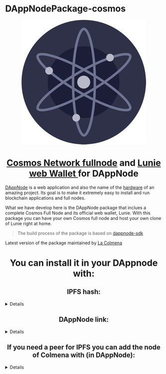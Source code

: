 # DAppNodePackage-cosmos 

<p align="center"> 
<img src="cosmos-avatar.jpg">
</p>

<h1 align="center"> <a href="https://github.com/cosmos/gaia/blob/master/docs/join-mainnet.md">Cosmos Network fullnode</a> and <a href="https://github.com/luniehq/lunie">Lunie web Wallet </a> for DAppNode </h1>

[DAppNode](https://github.com/dappnode/DAppNode) is a web application and also the name of the [hardware](https://shop.dappnode.io) of an amazing project.
Its goal is to make it extremely easy to install and run blockchain applications and
full nodes.

What we have develop here is the DAppNode package that inclues a complete Cosmos Full Node
and its official web wallet, Lunie.
With this package you can have your own Cosmos full node and host your own clone of Lunie right at home.

> The build process of the package is based on [dappnode-sdk](https://github.com/dappnode/DAppNodeSDK)

Latest version of the package maintained by [La Colmena](https://github.com/Colm3na)

<h1 align="center"> You can install it in your DAppnode with: </h1>


<sumary>
<h2 align="center"> IPFS hash: </h2>
</sumary>
<details>

/ipfs/QmVn1CcPknVMkGCygqrhfZbVryEWbATK642QGAhA1yem96
</details>
  
<sumary>
<h2 align="center"> DAppNode link: </h2>
</sumary>
<details>
  
http://my.dappnode/#/installer/cosmos.public.dappnode.eth
</details>

<sumary>
<h2 align="center"> If you need a peer for IPFS you can add the node of Colmena with (in DAppNode): </h2>
</sumary>

<details>
http://my.dappnode/#/system/add-ipfs-peer/%2Fdns4%2F9de8271ce01118b9.dyndns.dappnode.io%2Ftcp%2F4001%2Fipfs%2FQmap4zbHNm7qECDaaRQHyrYa7vvyrpEBJsoJpyKW3MBb3G
</details>
